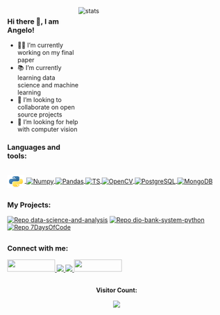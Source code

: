 <img align="right" alt="stats" src="https://github-readme-stats-git-masterrstaa-rickstaa.vercel.app/api/top-langs/?username=Angelo-Magno&layout=compact&show_icons=true&theme=nightowl&locale=en&count_private=true&langs_count=8" width="340" height="340" />

### Hi there 👋, I am Angelo!

- 👨‍💻 I’m currently working on my final paper
- 📚 I’m currently learning data science and machine learning
- 👯 I’m looking to collaborate on open source projects
- 🤔 I’m looking for help with computer vision

### Languages and tools:
<div style="display: inline_block"><br>
  <a href="https://docs.python.org/3/" target="_blank">
    <img align="center" alt="Python" height="30" width="40" src="https://raw.githubusercontent.com/devicons/devicon/master/icons/python/python-original.svg">
  </a> 
  <a href="https://numpy.org/doc/stable/user/index.html" target="_blank">
    <img align="center" alt="Numpy" height="30" width="40" src="https://cdn.jsdelivr.net/gh/devicons/devicon/icons/numpy/numpy-original.svg">
  </a> 
  <a href="https://pandas.pydata.org/docs/user_guide/index.html" target="_blank">
    <img align="center" alt="Pandas" height="30" width="40" src="https://cdn.jsdelivr.net/gh/devicons/devicon/icons/pandas/pandas-original-wordmark.svg">
  </a> 
  <a href="https://www.tensorflow.org/tutorials" target="_blank">
    <img align="center" alt="TS" height="30" width="40" src="https://cdn.jsdelivr.net/gh/devicons/devicon/icons/tensorflow/tensorflow-original.svg">
  </a>
  <a href="https://docs.opencv.org/4.x/d9/df8/tutorial_root.html" target="_blank">
    <img align="center" alt="OpenCV" height="30" width="40" src="https://cdn.jsdelivr.net/gh/devicons/devicon/icons/opencv/opencv-original.svg">
  </a>
  <a href="https://www.postgresqltutorial.com/" target="_blank">
    <img align="center" alt="PostgreSQL" height="30" width="40" src="https://cdn.jsdelivr.net/gh/devicons/devicon/icons/postgresql/postgresql-original.svg">
  </a>
  <a href="https://www.mongodb.com/docs/manual/" target="_blank">
    <img align="center" alt="MongoDB" height="30" width="40" src="https://cdn.jsdelivr.net/gh/devicons/devicon/icons/mongodb/mongodb-plain-wordmark.svg">
  </a>
</div>

##

### My Projects:
[![Repo data-science-and-analysis](https://github-readme-stats.vercel.app/api/pin/?username=Angelo-Magno&repo=data-science-and-analysis&bg_icons=true&theme=nightowl)](https://github.com/Angelo-Magno/data-science-and-analysis)
[![Repo dio-bank-system-python](https://github-readme-stats.vercel.app/api/pin/?username=Angelo-Magno&repo=dio-bank-system-python&bg_icons=true&theme=nightowl)](https://github.com/Angelo-Magno/dio-bank-system-python)
[![Repo 7DaysOfCode](https://github-readme-stats.vercel.app/api/pin/?username=Angelo-Magno&repo=7DaysOfCode&bg_icons=true&theme=nightowl)](https://github.com/Angelo-Magno/7DaysOfCode)

  
##

### Connect with me: 
<div> 
  
  <a href="https://www.beecrowd.com.br/judge/pt/profile/518775" target="_blank">
    <img height="28" width="110" src="https://beecrowd.com/wp-content/uploads/2024/03/Main-Logo-beecrowd-H.svg" target="_blank">
  </a>
  
  <a href="https://www.linkedin.com/in/angelo-magno-12b25a71/" target="_blank">
    <img src="https://img.shields.io/badge/-LinkedIn-%230077B5?style=for-the-badge&logo=linkedin&logoColor=white" target="_blank">
  </a>
 
  <a href="https://www.duolingo.com/profile/angelo_magno" target="_blank">
    <img src="https://img.shields.io/badge/Duolingo-58CC02?style=for-the-badge&logo=Duolingo&logoColor=white" target="_blank">
  </a> 

  <a href="https://www.kaggle.com/angelomagno" target="_blank">
    <img height="28" width="110" src="https://img.shields.io/badge/Kaggle-20BEFF?style=for-the-badge&logo=Kaggle&logoColor=white" target="_blank">
  </a> 
    
</div>


<div align="center">
  <br><p align="centre"><b>Visitor Count:</b></p>  
  <p align="center"><img align="center" src="https://profile-counter.glitch.me/{Angelo-Magno}/count.svg" /></p> 
<br></div>

